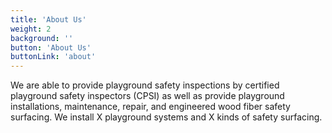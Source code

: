 ```yaml
---
title: 'About Us'
weight: 2
background: ''
button: 'About Us'
buttonLink: 'about'
---
```


We are able to provide playground safety inspections by certified playground safety inspectors (CPSI) as well as provide playground installations, maintenance, repair, and engineered wood fiber safety surfacing. We install X playground systems and X kinds of safety surfacing.
